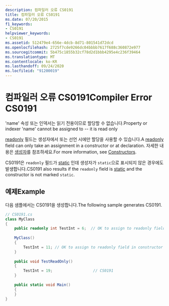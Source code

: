 ```yaml
---
description: 컴파일러 오류 CS0191
title: 컴파일러 오류 CS0191
ms.date: 07/20/2015
f1_keywords:
- CS0191
helpviewer_keywords:
- CS0191
ms.assetid: 512479e4-656e-4dcb-8d71-801541d72dcd
ms.openlocfilehash: 2725f7cde9266dc04bbbb7617f688c360872e977
ms.sourcegitcommit: 5b475c1855b32cf78d2d1bbb4295e4c236f39464
ms.translationtype: MT
ms.contentlocale: ko-KR
ms.lasthandoff: 09/24/2020
ms.locfileid: "91200019"
---
```

# <a name="compiler-error-cs0191"></a><span data-ttu-id="40db2-103">컴파일러 오류 CS0191</span><span class="sxs-lookup"><span data-stu-id="40db2-103">Compiler Error CS0191</span></span>

<span data-ttu-id="40db2-104">'name' 속성 또는 인덱서는 읽기 전용이므로 할당할 수 없습니다.</span><span class="sxs-lookup"><span data-stu-id="40db2-104">Property or indexer 'name' cannot be assigned to -- it is read only</span></span>  
  
 <span data-ttu-id="40db2-105">[readonly](../language-reference/keywords/readonly.md) 필드는 생성자에서 또는 선언 시에만 할당을 사용할 수 있습니다.</span><span class="sxs-lookup"><span data-stu-id="40db2-105">A [readonly](../language-reference/keywords/readonly.md) field can only take an assignment in a constructor or at declaration.</span></span> <span data-ttu-id="40db2-106">자세한 내용은 [생성자](../programming-guide/classes-and-structs/constructors.md)를 참조하세요.</span><span class="sxs-lookup"><span data-stu-id="40db2-106">For more information, see [Constructors](../programming-guide/classes-and-structs/constructors.md).</span></span>  
  
 <span data-ttu-id="40db2-107">CS0191은 `readonly` 필드가 [static](../language-reference/keywords/static.md) 인데 생성자가 `static`으로 표시되지 않은 경우에도 발생합니다.</span><span class="sxs-lookup"><span data-stu-id="40db2-107">CS0191 also results if the `readonly` field is [static](../language-reference/keywords/static.md) and the constructor is not marked `static`.</span></span>  
  
## <a name="example"></a><span data-ttu-id="40db2-108">예제</span><span class="sxs-lookup"><span data-stu-id="40db2-108">Example</span></span>  

 <span data-ttu-id="40db2-109">다음 샘플에서는 CS0191을 생성합니다.</span><span class="sxs-lookup"><span data-stu-id="40db2-109">The following sample generates CS0191.</span></span>  
  
```csharp  
// CS0191.cs  
class MyClass  
{  
    public readonly int TestInt = 6;  // OK to assign to readonly field in declaration  
  
    MyClass()  
    {  
        TestInt = 11; // OK to assign to readonly field in constructor  
    }  
  
    public void TestReadOnly()  
    {  
        TestInt = 19;                  // CS0191  
    }  
  
    public static void Main()  
    {  
    }  
}  
```
